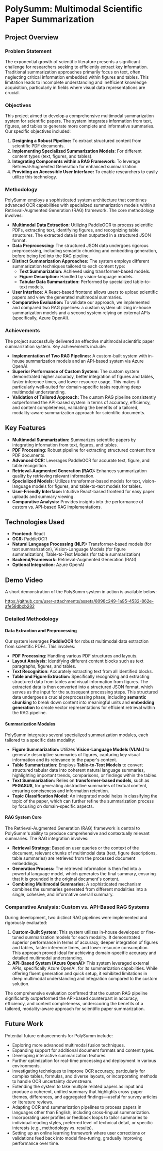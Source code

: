 # PolySumm: Multimodal Scientific Paper Summarization

## Project Overview

### Problem Statement
The exponential growth of scientific literature presents a significant challenge for researchers seeking to efficiently extract key information. Traditional summarization approaches primarily focus on text, often neglecting critical information embedded within figures and tables. This limitation leads to incomplete understanding and inefficient knowledge acquisition, particularly in fields where visual data representations are crucial.

### Objectives
This project aimed to develop a comprehensive multimodal summarization system for scientific papers. The system integrates information from text, figures, and tables to generate more complete and informative summaries. Our specific objectives included:

1.  **Designing a Robust Pipeline:** To extract structured content from scientific PDF documents.
2.  **Implementing Specialized Summarization Models:** For different content types (text, figures, and tables).
3.  **Integrating Components within a RAG Framework:** To leverage Retrieval-Augmented Generation for enhanced summarization.
4.  **Providing an Accessible User Interface:** To enable researchers to easily utilize this technology.

### Methodology
PolySumm employs a sophisticated system architecture that combines advanced OCR capabilities with specialized summarization models within a Retrieval-Augmented Generation (RAG) framework. The core methodology involves:

*   **Multimodal Data Extraction:** Utilizing PaddleOCR to process scientific PDFs, extracting text, identifying figures, and recognizing table structures. The extracted data is then outputted in a structured JSON format.
*   **Data Preprocessing:** The structured JSON data undergoes rigorous preprocessing, including semantic chunking and embedding generation, before being fed into the RAG pipeline.
*   **Distinct Summarization Approaches:** The system employs different summarization techniques tailored to each content type:
    *   **Text Summarization:** Achieved using transformer-based models.
    *   **Figure Description:** Handled by vision-language models.
    *   **Tabular Data Summarization:** Performed by specialized table-to-text models.
*   **User Interface:** A React-based frontend allows users to upload scientific papers and view the generated multimodal summaries.
*   **Comparative Evaluation:** To validate our approach, we implemented and compared two RAG pipelines: a custom system utilizing in-house summarization models and a second system relying on external APIs (specifically, Azure OpenAI).

### Achievements
The project successfully delivered an effective multimodal scientific paper summarization system. Key achievements include:

*   **Implementation of Two RAG Pipelines:** A custom-built system with in-house summarization models and an API-based system via Azure OpenAI.
*   **Superior Performance of Custom System:** The custom system demonstrated higher accuracy, better integration of figures and tables, faster inference times, and lower resource usage. This makes it particularly well-suited for domain-specific tasks requiring deep multimodal understanding.
*   **Validation of Tailored Approach:** The custom RAG pipeline consistently outperformed the API-based system in terms of accuracy, efficiency, and content completeness, validating the benefits of a tailored, modality-aware summarization approach for scientific documents.

## Key Features

*   **Multimodal Summarization:** Summarizes scientific papers by integrating information from text, figures, and tables.
*   **PDF Processing:** Robust pipeline for extracting structured content from PDF documents.
*   **Advanced OCR:** Leverages PaddleOCR for accurate text, figure, and table recognition.
*   **Retrieval-Augmented Generation (RAG):** Enhances summarization quality by retrieving relevant information.
*   **Specialized Models:** Utilizes transformer-based models for text, vision-language models for figures, and table-to-text models for tables.
*   **User-Friendly Interface:** Intuitive React-based frontend for easy paper uploads and summary viewing.
*   **Comparative Analysis:** Provides insights into the performance of custom vs. API-based RAG implementations.

## Technologies Used

*   **Frontend:** React
*   **OCR:** PaddleOCR
*   **Natural Language Processing (NLP):** Transformer-based models (for text summarization), Vision-Language Models (for figure summarization), Table-to-Text Models (for table summarization)
*   **Backend/Framework:** Retrieval-Augmented Generation (RAG)
*   **Optional Integration:** Azure OpenAI


## Demo Video

A short demonstration of the PolySumm system in action is available below:

[//]: # (Placeholder for demo video)
https://github.com/user-attachments/assets/8098c249-1a95-4532-862e-afe58dbcb282

### Detailed Methodology

#### Data Extraction and Preprocessing
Our system leverages **PaddleOCR** for robust multimodal data extraction from scientific PDFs. This involves:
*   **PDF Processing:** Handling various PDF structures and layouts.
*   **Layout Analysis:** Identifying different content blocks such as text paragraphs, figures, and tables.
*   **Text Recognition:** Accurately extracting text from all identified blocks.
*   **Table and Figure Extraction:** Specifically recognizing and extracting structured data from tables and visual information from figures.
The extracted data is then converted into a structured JSON format, which serves as the input for the subsequent processing steps. This structured data undergoes a crucial preprocessing phase, including **semantic chunking** to break down content into meaningful units and **embedding generation** to create vector representations for efficient retrieval within the RAG pipeline.

#### Summarization Modules
PolySumm integrates several specialized summarization modules, each tailored to a specific data modality:
*   **Figure Summarization:** Utilizes **Vision-Language Models (VLMs)** to generate descriptive summaries of figures, capturing key visual information and its relevance to the paper's content.
*   **Table Summarization:** Employs **Table-to-Text Models** to convert structured tabular data into coherent natural language summaries, highlighting important trends, comparisons, or findings within the tables.
*   **Text Summarization:** Relies on **transformer-based models**, such as **PEGASUS**, for generating abstractive summaries of textual content, ensuring conciseness and information retention.
*   **Topic Classification Model:** An integrated model helps in classifying the topic of the paper, which can further refine the summarization process by focusing on domain-specific aspects.

#### RAG System Core
The Retrieval-Augmented Generation (RAG) framework is central to PolySumm's ability to produce comprehensive and contextually relevant summaries. The RAG integration involves:
*   **Retrieval Strategy:** Based on user queries or the context of the document, relevant chunks of multimodal data (text, figure descriptions, table summaries) are retrieved from the processed document embeddings.
*   **Generation Process:** The retrieved information is then fed into a powerful language model, which generates the final summary, ensuring that it is grounded in the original document's content.
*   **Combining Multimodal Summaries:** A sophisticated mechanism combines the summaries generated from different modalities into a single, cohesive, and informative overall summary.

### Comparative Analysis: Custom vs. API-Based RAG Systems
During development, two distinct RAG pipelines were implemented and rigorously evaluated:
1.  **Custom-Built System:** This system utilizes in-house developed or fine-tuned summarization models for each modality. It demonstrated superior performance in terms of accuracy, deeper integration of figures and tables, faster inference times, and lower resource consumption. This approach proved ideal for achieving domain-specific accuracy and detailed multimodal understanding.
2.  **API-Based System (Azure OpenAI):** This system leveraged external APIs, specifically Azure OpenAI, for its summarization capabilities. While offering fluent generation and quick setup, it exhibited limitations in deep multimodal understanding and integration compared to the custom solution.

The comprehensive evaluation confirmed that the custom RAG pipeline significantly outperformed the API-based counterpart in accuracy, efficiency, and content completeness, underscoring the benefits of a tailored, modality-aware approach for scientific paper summarization.

## Future Work

Potential future enhancements for PolySumm include:
*   Exploring more advanced multimodal fusion techniques.
*   Expanding support for additional document formats and content types.
*   Developing interactive summarization features.
*   Further optimization for real-time processing and deployment in various environments.
*   Investigating techniques to improve OCR accuracy, particularly for complex tables, formulas, and diverse layouts, or incorporating methods to handle OCR uncertainty downstream.
*   Extending the system to take multiple related papers as input and produce a coherent, unified summary that highlights cross-paper themes, differences, and aggregated findings—useful for survey articles or literature reviews.
*   Adapting OCR and summarization pipelines to process papers in languages other than English, including cross-lingual summarization.
*   Incorporating user profiles or feedback loops to tailor summaries to individual reading styles, preferred level of technical detail, or specific interests (e.g., methodology vs. results).
*   Setting up an online learning framework where user corrections or validations feed back into model fine-tuning, gradually improving performance over time. 


